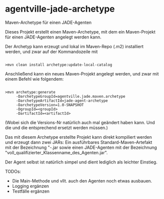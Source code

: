 agentville-jade-archetype
=========================

Maven-Archetype für einen JADE-Agenten

Dieses Projekt erstellt einen Maven-Archetype, mit dem ein Maven-Projekt für einen JADE-Agenten angelegt werden kann.

Der Archetyp kann erzeugt und lokal im Maven-Repo (.m2) installiert werden, und zwar auf der Kommandozeile mit
<pre><code>
>mvn clean install archetype:update-local-catalog
</code></pre> 
Anschließend kann ein neues Maven-Projekt angelegt werden, und zwar mit einem Befehl wie folgendem:

<pre><code>
>mvn archetype:generate 
     -DarchetypeGroupId=agentville.jade.maven.archetype 
     -DarchetypeArtifactId=jade-agent-archetype 
     -DarchetypeVersion=1.0-SNAPSHOT 
     -DgroupId=&lt;groupId> 
     -DartifactId=&lt;artifactId>
</code></pre>     
(Wobei sich die Versions-Nr natürlich auch mal geändert haben kann. Und die <groupId> und die <artifactId> entsprechend
ersetzt werden müssen.)

Das mit diesem Archetype erstellte Projekt kann direkt kompiliert werden und erzeugt dann zwei JARs:
Ein ausführbares Standard-Maven-Artefakt mit der Bezeichnung "<artifactId>-<version>.jar sowie
einen JADE-Agenten mit der Bezeichnung "voll_qualifizierter_Klassenname_des_Agenten.jar".

Der Agent selbst ist natürlich simpel und dient lediglich als leichter Einstieg.

TODOs:

- Die Main-Methode und vllt. auch den Agenten noch etwas ausbauen.
- Logging ergänzen
- Testfälle ergänzen
